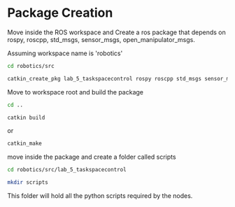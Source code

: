 # Package Creation

Move inside the ROS workspace and Create a ros package that depends on rospy, roscpp, std_msgs, sensor_msgs, open_manipulator_msgs.

Assuming workspace name is 'robotics'

```sh
cd robotics/src
```

```sh
catkin_create_pkg lab_5_taskspacecontrol rospy roscpp std_msgs sensor_msgs open_manipulator_msgs
```

Move to workspace root and build the package

```sh
cd ..
```

```sh
catkin build
```

or 

```sh
catkin_make
```

move inside the package and create a folder called scripts

```sh
cd robotics/src/lab_5_taskspacecontrol
```

```sh
mkdir scripts
```

This folder will hold all the python scripts required by the nodes.